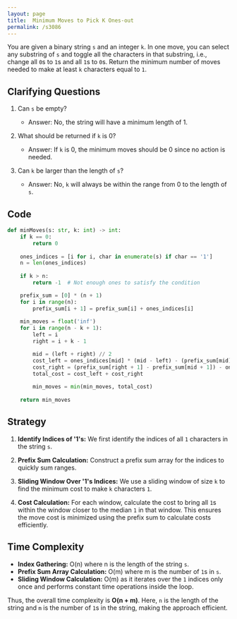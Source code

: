 ```yaml
---
layout: page
title:  Minimum Moves to Pick K Ones-out
permalink: /s3086
---
```


You are given a binary string `s` and an integer `k`. In one move, you can select any substring of `s` and toggle all the characters in that substring, i.e., change all `0`s to `1`s and all `1`s to `0`s. Return the minimum number of moves needed to make at least `k` characters equal to `1`.

## Clarifying Questions

1. Can `s` be empty?
   - Answer: No, the string will have a minimum length of 1.
   
2. What should be returned if `k` is 0?
   - Answer: If `k` is 0, the minimum moves should be 0 since no action is needed.
   
3. Can `k` be larger than the length of `s`?
   - Answer: No, `k` will always be within the range from 0 to the length of `s`.

## Code

```python
def minMoves(s: str, k: int) -> int:
    if k == 0:
        return 0
    
    ones_indices = [i for i, char in enumerate(s) if char == '1']
    n = len(ones_indices)
    
    if k > n:
        return -1  # Not enough ones to satisfy the condition

    prefix_sum = [0] * (n + 1)
    for i in range(n):
        prefix_sum[i + 1] = prefix_sum[i] + ones_indices[i]
    
    min_moves = float('inf')
    for i in range(n - k + 1):
        left = i
        right = i + k - 1

        mid = (left + right) // 2
        cost_left = ones_indices[mid] * (mid - left) - (prefix_sum[mid] - prefix_sum[left])
        cost_right = (prefix_sum[right + 1] - prefix_sum[mid + 1]) - ones_indices[mid] * (right - mid)
        total_cost = cost_left + cost_right
        
        min_moves = min(min_moves, total_cost)
    
    return min_moves
```

## Strategy

1. **Identify Indices of '1's:** We first identify the indices of all `1` characters in the string `s`.

2. **Prefix Sum Calculation:** Construct a prefix sum array for the indices to quickly sum ranges.

3. **Sliding Window Over '1's Indices:** We use a sliding window of size `k` to find the minimum cost to make `k` characters `1`.

4. **Cost Calculation:** For each window, calculate the cost to bring all `1`s within the window closer to the median `1` in that window. This ensures the move cost is minimized using the prefix sum to calculate costs efficiently.

## Time Complexity

- **Index Gathering:** O(n) where n is the length of the string `s`.
- **Prefix Sum Array Calculation:** O(m) where m is the number of `1`s in `s`.
- **Sliding Window Calculation:** O(m) as it iterates over the `1` indices only once and performs constant time operations inside the loop.

Thus, the overall time complexity is **O(n + m)**. Here, `n` is the length of the string and `m` is the number of `1`s in the string, making the approach efficient.